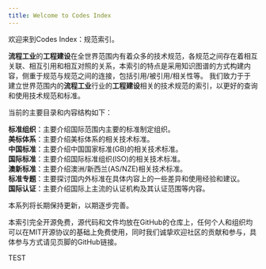 ```yaml
---
title: Welcome to Codes Index
---
```

欢迎来到Codes Index：规范索引。

**流程工业**的**工程建设**在全世界范围内有着众多的技术规范，各规范之间存在着相互关联、相互引用和相互对照的关系，本索引的特点是采用知识图谱的方式构建内容，侧重于规范与规范之间的连接，包括引用/被引用/相关性等。
我们致力于于建立世界范围内的**流程工业**行业的**工程建设**相关的技术规范的索引，以更好的查询和使用技术规范和标准。

当前的主要目录和内容结构如下：
  
**标准组织**：主要介绍国际范围内主要的标准制定组织。  
**美标体系**：主要介绍美标体系的相关技术标准。  
**中国标准**：主要介绍中国国家标准(GB)的相关技术标准。  
**国际标准**：主要介绍国际标准组织(ISO)的相关技术标准。  
**澳新标准**：主要介绍澳洲/新西兰(AS/NZE)相关技术标准。  
**标准专题**：主要探讨国内外标准在具体内容上的一些差异和使用经验和建议。  
**国际认证**：主要介绍国际上主流的认证机构及其认证范围等内容。  

本系列将长期保持更新，以期逐步完善。

本索引完全开源免费，源代码和文件均放在GitHub的仓库上，任何个人和组织均可以在MIT开源协议的基础上免费使用，同时我们诚挚欢迎社区的贡献和参与，具体参与方式请见页脚的GitHub链接。   


TEST